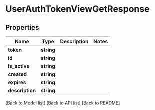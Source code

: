 # UserAuthTokenViewGetResponse

## Properties
Name | Type | Description | Notes
------------ | ------------- | ------------- | -------------
**token** | **string** |  | 
**id** | **string** |  | 
**is_active** | **string** |  | 
**created** | **string** |  | 
**expires** | **string** |  | 
**description** | **string** |  | 

[[Back to Model list]](../README.md#documentation-for-models) [[Back to API list]](../README.md#documentation-for-api-endpoints) [[Back to README]](../README.md)


